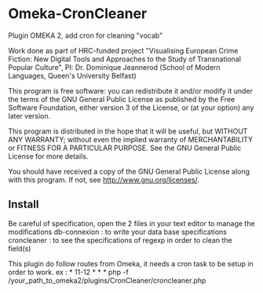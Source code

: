 Omeka-CronCleaner
=================

Plugin OMEKA 2, add cron for cleaning "vocab"

Work done as part of HRC-funded project "Visualising European Crime Fiction: New Digital Tools and Approaches to the Study of Transnational Popular Culture", PI: Dr. Dominique Jeannerod (School of Modern Languages, Queen's University Belfast)

This program is free software: you can redistribute it and/or modify it under the terms of the GNU General Public License as published by the Free Software Foundation, either version 3 of the License, or (at your option) any later version.

This program is distributed in the hope that it will be useful, but WITHOUT ANY WARRANTY; without even the implied warranty of MERCHANTABILITY or FITNESS FOR A PARTICULAR PURPOSE. See the GNU General Public License for more details.

You should have received a copy of the GNU General Public License along with this program. If not, see http://www.gnu.org/licenses/.

Install
-------
Be careful of specification, open the 2 files in your text editor to manage the modifications
db-connexion : to write your data base specifications
croncleaner : to see the specifications of regexp in order to clean the field(s)

This plugin do follow routes from Omeka, it needs a cron task to be setup in order to work.
ex : * 11-12 * * * php -f /your_path_to_omeka2/plugins/CronCleaner/croncleaner.php

